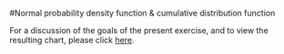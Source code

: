 #Normal probability density function & cumulative distribution function

For a discussion of the goals of the present exercise, and to view the resulting chart, please click <a href='https://quantbo.github.io/Normal/' target='_blank'>here</a>.